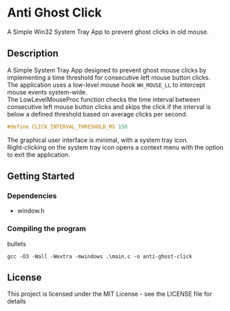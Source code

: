 # Anti Ghost Click 

A Simple Win32 System Tray App to prevent ghost clicks in old mouse.

## Description

A Simple System Tray App designed to prevent ghost mouse clicks by implementing a time threshold for consecutive left mouse button clicks.\
The application uses a low-level mouse hook `WH_MOUSE_LL` to intercept mouse events system-wide.\
The LowLevelMouseProc function checks the time interval between consecutive left mouse button clicks and
skips the click if the interval is below a defined threshold based on average clicks per second. 
```c
#define CLICK_INTERVAL_THRESHOLD_MS 150
```
The graphical user interface is minimal, with a system tray icon.\
Right-clicking on the system tray icon opens a context menu with the option to exit the application.

## Getting Started

### Dependencies

* window.h

<!-- ### Installing

* How/where to download your program
* Any modifications needed to be made to files/folders -->

### Compiling the program

 bullets
```shell
gcc -O3 -Wall -Wextra -mwindows .\main.c -o anti-ghost-click
```

## License

This project is licensed under the MIT License - see the LICENSE file for details
